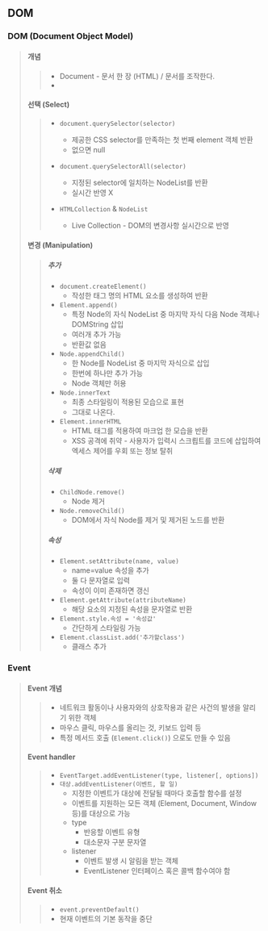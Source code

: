## DOM

### DOM (Document Object Model)

> #### 개념
>
> > - Document - 문서 한 장 (HTML) / 문서를 조작한다.
> > - 
>
> #### 선택 (Select)
>
> > - `document.querySelector(selector)`
> >   - 제공한 CSS selector를 만족하는 첫 번째 element 객체 반환
> >   - 없으면 null
> > - `document.querySelectorAll(selector)`
> >   - 지정된 selector에 일치하는 NodeList를 반환
> >   - 실시간 반영 X
> >
> > - `HTMLCollection` & `NodeList`
> >   - Live Collection - DOM의 변경사항 실시간으로 반영
>
> #### 변경 (Manipulation)
>
> > ##### 추가
> >
> > - `document.createElement()`
> >   - 작성한 태그 명의 HTML 요소를 생성하여 반환
> > - `Element.append()`
> >   - 특정 Node의 자식 NodeList 중 마지막 자식 다음 Node 객체나 DOMString 삽입
> >   - 여러개 추가 가능
> >   - 반환값 없음
> > - `Node.appendChild()`
> >   - 한 Node를 NodeList 중 마지막 자식으로 삽입
> >   - 한번에 하나만 추가 가능
> >   - Node 객체만 허용
> > - `Node.innerText`
> >   - 최종 스타일링이 적용된 모습으로 표현
> >   - 그대로 나온다.
> > - `Element.innerHTML`
> >   - HTML 태그를 적용하여 마크업 한 모습을 반환
> >   - XSS 공격에 취약 - 사용자가 입력시 스크릡트를 코드에 삽입하여 엑세스 제어를 우회 또는 정보 탈취
> >
> > ##### 삭제
> >
> > - `ChildNode.remove()`
> >   - Node 제거
> > - `Node.removeChild()`
> >   - DOM에서 자식 Node를 제거 및 제거된 노드를 반환
> >
> > ##### 속성
> >
> > - `Element.setAttribute(name, value)`
> >   - name=value 속성을 추가
> >   - 둘 다 문자열로 입력
> >   - 속성이 이미 존재하면 갱신
> > - `Element.getAttribute(attributeName)`
> >   - 해당 요소의 지정된 속성을 문자열로 반환
> > - `Element.style.속성 = '속성값'`
> >   - 간단하게 스타일링 가능
> > - `Element.classList.add('추가할class')`
> >   - 클래스 추가





### Event

> #### Event 개념
>
> > - 네트워크 활동이나 사용자와의 상호작용과 같은 사건의 발생을 알리기 위한 객체
> > - 마우스 클릭, 마우스를 올리는 것, 키보드 입력 등
> > - 특정 메서드 호출 (`Element.click()`) 으로도 만들 수 있음
>
> #### Event handler
>
> > - `EventTarget.addEventListener(type, listener[, options])`
> > - `대상.addEventListener(이벤트, 할 일)`
> >   - 지정한 이벤트가 대상에 전달될 때마다 호출할 함수를 설정
> >   - 이벤트를 지원하는 모든 객체 (Element, Document, Window 등)를 대상으로 가능
> >   - type
> >     - 반응할 이벤트 유형
> >     - 대소문자 구분 문자열
> >   - listener
> >     - 이벤트 발생 시 알림을 받는 객체
> >     - EventListener 인터페이스 혹은 콜백 함수여야 함
>
> #### Event 취소
>
> > - `event.preventDefault()`
> > - 현재 이벤트의 기본 동작을 중단